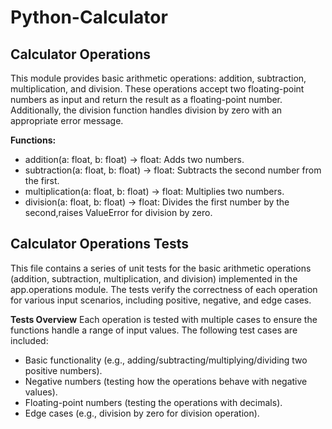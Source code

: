 # Python-Calculator

## Calculator Operations

This module provides basic arithmetic operations: addition, subtraction, multiplication, 
and division. These operations accept two floating-point numbers as input and return the 
result as a floating-point number. Additionally, the division function handles division by zero 
with an appropriate error message.

**Functions:**
- addition(a: float, b: float) -> float: Adds two numbers.
- subtraction(a: float, b: float) -> float: Subtracts the second number from the first.
- multiplication(a: float, b: float) -> float: Multiplies two numbers.
- division(a: float, b: float) -> float: Divides the first number by the second,raises ValueError for division by zero.

## Calculator Operations Tests
This file contains a series of unit tests for the basic arithmetic operations (addition, subtraction, multiplication, and division) implemented in the app.operations module. The tests verify the correctness of each operation for various input scenarios, including positive, negative, and edge cases.

**Tests Overview**
Each operation is tested with multiple cases to ensure the functions handle a range of input values. The following test cases are included:

- Basic functionality (e.g., adding/subtracting/multiplying/dividing two positive numbers).
- Negative numbers (testing how the operations behave with negative values).
- Floating-point numbers (testing the operations with decimals).
- Edge cases (e.g., division by zero for division operation).
